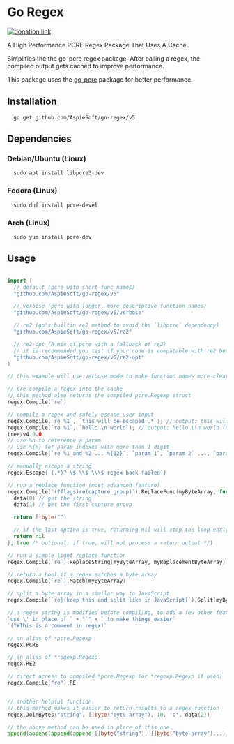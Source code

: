 # Go Regex

[![donation link](https://img.shields.io/badge/buy%20me%20a%20coffee-paypal-blue)](https://paypal.me/shaynejrtaylor?country.x=US&locale.x=en_US)

A High Performance PCRE Regex Package That Uses A Cache.

Simplifies the the go-pcre regex package.
After calling a regex, the compiled output gets cached to improve performance.

This package uses the [go-pcre](https://github.com/GRbit/go-pcre) package for better performance.

## Installation

```shell script
  go get github.com/AspieSoft/go-regex/v5
```

## Dependencies

### Debian/Ubuntu (Linux)

```shell script
  sudo apt install libpcre3-dev
```

### Fedora (Linux)

```shell script
  sudo dnf install pcre-devel
```

### Arch (Linux)

```shell script
  sudo yum install pcre-dev
```

## Usage

```go

import (
  // default (pcre with short func names)
  "github.com/AspieSoft/go-regex/v5"

  // verbose (pcre with longer, more descriptive function names)
  "github.com/AspieSoft/go-regex/v5/verbose"

  // re2 (go's builtin re2 method to avoid the `libpcre` dependency)
  "github.com/AspieSoft/go-regex/v5/re2"

  // re2-opt (A mix of pcre with a fallback of re2)
  // it is recommended you test if your code is compatable with re2 before switching to re2-opt which may use pcre for the performance benefit if it's available
  "github.com/AspieSoft/go-regex/v5/re2-opt"
)

// this example will use verbose mode to make function names more clear

// pre compile a regex into the cache
// this method also returns the compiled pcre.Regexp struct
regex.Compile(`re`)

// compile a regex and safely escape user input
regex.Compile(`re %1`, `this will be escaped .*`); // output: this will be escaped \.\*
regex.Compile(`re %1`, `hello \n world`); // output: hello \\n world (note: the \ was escaped, and the n is literal)
tree/v4.0.0
// use %n to reference a param
// use %{n} for param indexes with more than 1 digit
regex.Compile(`re %1 and %2 ... %{12}`, `param 1`, `param 2` ..., `param 12`);

// manually escape a string
regex.Escape(`(.*)? \$ \\$ \\\$ regex hack failed`)

// run a replace function (most advanced feature)
regex.Compile(`(?flags)re(capture group)`).ReplaceFunc(myByteArray, func(data func(int) []byte) []byte {
  data(0) // get the string
  data(1) // get the first capture group

  return []byte("")

  // if the last option is true, returning nil will stop the loop early
  return nil
}, true /* optional: if true, will not process a return output */)

// run a simple light replace function
regex.Compile(`re`).ReplaceString(myByteArray, myReplacementByteArray)

// return a bool if a regex matches a byte array
regex.Compile(`re`).Match(myByteArray)

// split a byte array in a similar way to JavaScript
regex.Compile(`re|(keep this and split like in JavaScript)`).Split(myByteArray)

// a regex string is modified before compiling, to add a few other features
`use \' in place of ` + "`" + ` to make things easier`
`(?#This is a comment in regex)`

// an alias of *pcre.Regexp
regex.PCRE

// an alias of *regexp.Regexp
regex.RE2

// direct access to compiled *pcre.Regexp (or *regexp.Regexp if used)
regex.Compile("re").RE


// another helpful function
// this method makes it easier to return results to a regex function
regex.JoinBytes("string", []byte("byte array"), 10, 'c', data(2))

// the above method can be used in place of this one
append(append(append(append([]byte("string"), []byte("byte array")...), []byte(strconv.Itoa(10))...), 'c'), data(2)...)

```
